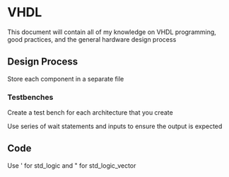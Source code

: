 # VHDL 

This document will contain all of my knowledge on VHDL programming, good practices, and the general hardware design process


## Design Process

Store each component in a separate file  

### Testbenches

Create a test bench for each architecture  that you create 

Use series of wait statements and inputs to ensure the output is expected 

## Code

Use ' for std_logic and " for std_logic_vector

